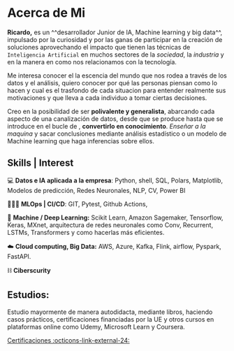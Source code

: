 # Acerca de Mi

**Ricardo,** es un ^^desarrollador Junior de IA, Machine learning y big data^^, impulsado por la curiosidad y por las ganas de participar en la creación de soluciones aprovechando el impacto que tienen las técnicas de `Inteligencia Artificial` en muchos sectores de la _sociedad_, la _industria_ y en la manera en como nos relacionamos con la tecnología.

Me interesa conocer el la escencia del mundo que nos rodea a través de los datos y el análisis, quiero conocer por qué las personas piensan como lo hacen y cual es el trasfondo de cada situacion para entender realmente sus motivaciones y que lleva a cada individuo a tomar ciertas decisiones.

Creo en la posibilidad de ser **polivalente y generalista**, abarcando cada aspecto de una canalización de datos, desde que se produce hasta que se introduce en el bucle de , **convertirlo en conocimiento**. _Enseñar a la maquina_ y sacar conclusiones mediante análisis estadístico o un modelo de Machine learning que haga inferencias sobre ellos.

## Skills | Interest

💻 **Datos e IA aplicada a la empresa**: Python, shell, SQL, Polars, Matplotlib, Modelos de predicción, Redes Neuronales, NLP, CV, Power BI

🧙🏻‍♂️ **MLOps | CI/CD**: GIT, Pytest, Github Actions, 

🧠 **Machine / Deep Learning:** Scikit Learn, Amazon Sagemaker, Tensorflow, Keras, MXnet, 
arquitectura de redes neuronales como Conv, Recurrent, LSTMs, Transformers y como hacerlas más eficientes.

☁️ **Cloud computing, Big Data:** AWS, Azure, Kafka, Flink, airflow, Pyspark, FastAPI.

⛓️ **Ciberscurity**

## Estudios:

Estudio mayormente de manera autodidacta, mediante libros, haciendo casos prácticos, certificaciones financiadas por la UE y otros cursos en plataformas online como Udemy, Microsoft Learn y Coursera.

[Certificaciones :octicons-link-external-24:](certifications.md)